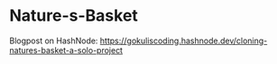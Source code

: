 # Nature-s-Basket

Blogpost on HashNode: https://gokuliscoding.hashnode.dev/cloning-natures-basket-a-solo-project
